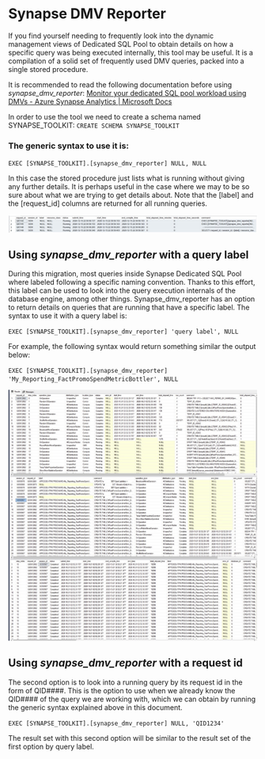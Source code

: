 # Synapse DMV Reporter
If you find yourself needing to frequently look into the dynamic management views of Dedicated SQL Pool to obtain details on how a specific query was being executed internally, this tool may be useful. It is a compilation of a solid set of frequently used DMV queries, packed into a single stored procedure.

It is recommended to read the following documentation before using _synapse_dmv_reporter_:
[Monitor your dedicated SQL pool workload using DMVs - Azure Synapse Analytics | Microsoft Docs](https://docs.microsoft.com/en-us/azure/synapse-analytics/sql-data-warehouse/sql-data-warehouse-manage-monitor)

In order to use the tool we need to create a schema named SYNAPSE_TOOLKIT: `CREATE SCHEMA SYNAPSE_TOOLKIT`

### The generic syntax to use it is:

`EXEC [SYNAPSE_TOOLKIT].[synapse_dmv_reporter] NULL, NULL`

In this case the stored procedure just lists what is running without giving any further details. It is perhaps useful in the case where we may to be so sure about what we are trying to get details about. Note that the [label] and the [request_id] columns are returned for all running queries.

![Screenshot 1](screenshot1.jpg)

## Using _synapse_dmv_reporter_ with a query label
During this migration, most queries inside Synapse Dedicated SQL Pool where labeled following a specific naming convention. Thanks to this effort, this label can be used to look into the query execution internals of the database engine, among other things. Synapse_dmv_reporter has an option to return details on queries that are running that have a specific label. The syntax to use it with a query label is:

`EXEC [SYNAPSE_TOOLKIT].[synapse_dmv_reporter] 'query label', NULL`

For example, the following syntax would return something similar the output below:

`EXEC [SYNAPSE_TOOLKIT].[synapse_dmv_reporter] 'My_Reporting_FactPromoSpendMetricBottler', NULL`

![Screenshot 2](screenshot2.jpg)

## Using _synapse_dmv_reporter_ with a request id
The second option is to look into a running query by its request id in the form of QID####. This is the option to use when we already know the QID#### of the query we are working with, which we can obtain by running the generic syntax explained above in this document.

`EXEC [SYNAPSE_TOOLKIT].[synapse_dmv_reporter] NULL, 'QID1234'`

 The result set with this second option will be similar to the result set of the first option by query label.
